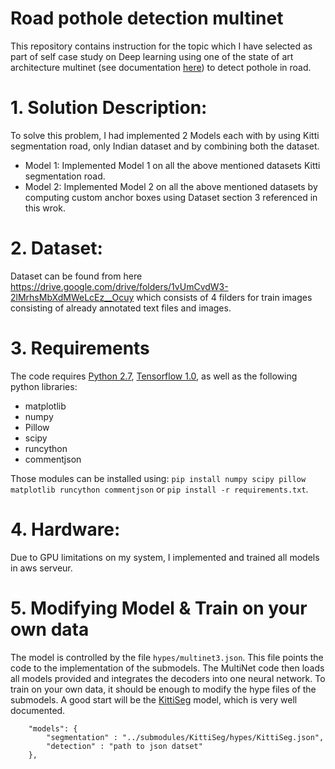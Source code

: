 
# Road pothole detection multinet

This repository contains instruction for the topic which I have selected as part of self case study on Deep learning using one of the state of art architecture multinet (see documentation [here](https://github.com/MarvinTeichmann/MultiNet)) to detect pothole in road.


# 1. Solution Description:

To solve this problem, I had implemented 2 Models each with by using Kitti segmentation road, only Indian dataset and by combining both the dataset.
  * Model 1: Implemented Model 1 on all the above mentioned datasets Kitti segmentation road.
  * Model 2: Implemented Model 2 on all the above mentioned datasets by computing custom anchor boxes using Dataset section 3 referenced in this wrok.

# 2. Dataset:
Dataset can be found from here https://drive.google.com/drive/folders/1vUmCvdW3-2lMrhsMbXdMWeLcEz__Ocuy which consists of 4 filders for train images consisting of already annotated text files and images.

# 3.  Requirements

The code requires [Python 2.7](https://www.python.org/download/releases/2.7/), [Tensorflow 1.0](https://www.tensorflow.org/install/), as well as the following python libraries: 

* matplotlib
* numpy
* Pillow
* scipy
* runcython
* commentjson

Those modules can be installed using: `pip install numpy scipy pillow matplotlib runcython commentjson` or `pip install -r requirements.txt`.

# 4. Hardware:

Due to GPU limitations on my system, I implemented and trained all models in aws serveur.

# 5. Modifying Model & Train on your own data

The model is controlled by the file `hypes/multinet3.json`. This file points the code to the implementation of the submodels. The MultiNet code then loads all models provided and integrates the decoders into one neural network. To train on your own data, it should be enough to modify the hype files of the submodels. A good start will be the [KittiSeg](https://github.com/MarvinTeichmann/KittiSeg#kittiseg) model, which is very well documented.

```
    "models": {
        "segmentation" : "../submodules/KittiSeg/hypes/KittiSeg.json",
        "detection" : "path to json datset"
    },
```

